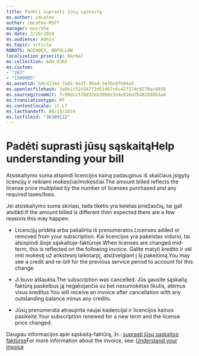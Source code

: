 ```yaml
---
title: Padėti suprasti jūsų sąskaitą
ms.author: cmcatee
author: cmcatee-MSFT
manager: mnirkhe
ms.date: 2/20/2018
ms.audience: Admin
ms.topic: article
ROBOTS: NOINDEX, NOFOLLOW
localization_priority: Normal
ms.collection: Adm_O365
ms.custom:
- "267"
- "1500005"
ms.assetid: bdcd1344-7a01-4a3f-90ad-3e7bc0f684a9
ms.openlocfilehash: 3a0b1c52c54773d51467c6c427374c9270ac6938
ms.sourcegitcommit: 7c90dcc570d32ebd968e3e4e816a7b482890b3a4
ms.translationtype: MT
ms.contentlocale: lt-LT
ms.lasthandoff: 08/13/2019
ms.locfileid: "36389112"
---
```

# <a name="help-understanding-your-bill"></a><span data-ttu-id="e9096-102">Padėti suprasti jūsų sąskaitą</span><span class="sxs-lookup"><span data-stu-id="e9096-102">Help understanding your bill</span></span>

<span data-ttu-id="e9096-103">Atsiskaitymo suma atspindi licencijos kainą padauginus iš skaičiaus įsigytų licencijų ir reikiami mokesčiai/mokesčiai.</span><span class="sxs-lookup"><span data-stu-id="e9096-103">The amount billed reflects the license price multiplied by the number of licenses purchased and any required taxes/fees.</span></span>
  
<span data-ttu-id="e9096-104">Jei atsiskaitymo suma skiriasi, tada tikėtis yra keletas priežasčių, tai gali atsitikti:</span><span class="sxs-lookup"><span data-stu-id="e9096-104">If the amount billed is different then expected there are a few reasons this may happen:</span></span>
  
- <span data-ttu-id="e9096-105">Licencijų pridėta arba pašalinta iš prenumeratos.</span><span class="sxs-lookup"><span data-stu-id="e9096-105">Licenses added or removed from your subscription.</span></span> <span data-ttu-id="e9096-106">Kai licencijos yra pakeistas vidurio, tai atsispindi šioje sąskaitoje-faktūroje.</span><span class="sxs-lookup"><span data-stu-id="e9096-106">When licenses are changed mid-term, this is reflected on the following invoice.</span></span> <span data-ttu-id="e9096-107">Galite matyti kredito ir vėl imti mokestį už ankstesnį laikotarpį, atsižvelgiant į šį pakeitimą.</span><span class="sxs-lookup"><span data-stu-id="e9096-107">You may see a credit and re-bill for the previous service period to account for this change.</span></span>

- <span data-ttu-id="e9096-108">Ji buvo atšaukta.</span><span class="sxs-lookup"><span data-stu-id="e9096-108">The subscription was cancelled.</span></span> <span data-ttu-id="e9096-109">Jūs gausite sąskaitą faktūrą paskelbus ją negaliojančia su bet nesumokėtas likutis, atėmus visus kreditus.</span><span class="sxs-lookup"><span data-stu-id="e9096-109">You will receive an invoice after cancellation with any outstanding balance minus any credits.</span></span>

- <span data-ttu-id="e9096-110">Jūsų prenumerata atnaujinta naujai kadencijai ir licencijos kainos pasikeitė.</span><span class="sxs-lookup"><span data-stu-id="e9096-110">Your subscription renewed for a new term and the license price changed.</span></span>

<span data-ttu-id="e9096-111">Daugiau informacijos apie sąskaitą-faktūrą, žr.: [suprasti jūsų sąskaitos faktūros](https://docs.microsoft.com/en-us/office365/admin/subscriptions-and-billing/understand-your-invoice)</span><span class="sxs-lookup"><span data-stu-id="e9096-111">For more information about the invoice, see: [Understand your invoice](https://docs.microsoft.com/en-us/office365/admin/subscriptions-and-billing/understand-your-invoice)</span></span>